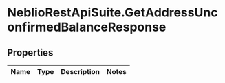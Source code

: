 # NeblioRestApiSuite.GetAddressUnconfirmedBalanceResponse

## Properties
Name | Type | Description | Notes
------------ | ------------- | ------------- | -------------



